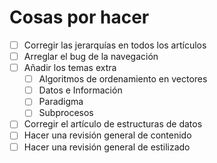 # Cosas por hacer
+ [ ] Corregir las jerarquías en todos los artículos
+ [ ] Arreglar el bug de la navegación
+ [ ] Añadir los temas extra
    - [ ] Algoritmos de ordenamiento en vectores
    - [ ] Datos e Información
    - [ ] Paradigma
    - [ ] Subprocesos
+ [ ] Corregir el artículo de estructuras de datos
+ [ ] Hacer una revisión general de contenido
+ [ ] Hacer una revisión general de estilizado
